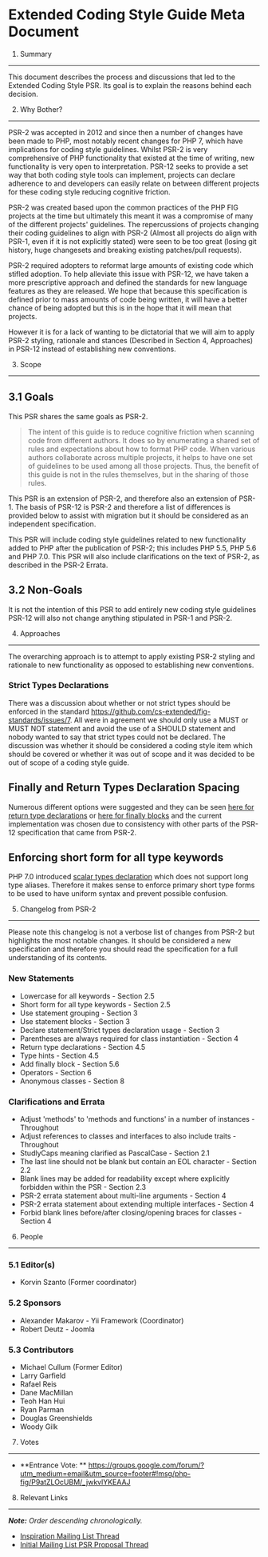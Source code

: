 Extended Coding Style Guide Meta Document
=========================================

1. Summary
----------

This document describes the process and discussions that led to the Extended Coding
Style PSR. Its goal is to explain the reasons behind each decision.

2. Why Bother?
--------------

PSR-2 was accepted in 2012 and since then a number of changes have been made to PHP,
most notably recent changes for PHP 7, which have implications for coding style
guidelines. Whilst PSR-2 is very comprehensive of PHP functionality that existed at
the time of writing, new functionality is very open to interpretation. PSR-12 seeks
to provide a set way that both coding style tools can implement, projects can declare
adherence to and developers can easily relate on between different projects for these
coding style reducing cognitive friction.

PSR-2 was created based upon the common practices of the PHP FIG projects at the time
but ultimately this meant it was a compromise of many of the different projects' guidelines.
The repercussions of projects changing their coding guidelines to align with PSR-2 (Almost
all projects do align with PSR-1, even if it is not explicitly stated) were seen to be too
great (losing git history, huge changesets and breaking existing patches/pull requests).

PSR-2 required adopters to reformat large amounts of existing code which stifled adoption.
To help alleviate this issue with PSR-12, we have taken a more prescriptive approach and
defined the standards for new language features as they are released. We hope that because
this specification is defined prior to mass amounts of code being written, it will have a
better chance of being adopted but this is in the hope that it will mean that projects.

However it is for a lack of wanting to be dictatorial that we will aim to apply PSR-2
styling, rationale and stances (Described in Section 4, Approaches) in PSR-12 instead of
establishing new conventions.

3. Scope
--------

## 3.1 Goals

This PSR shares the same goals as PSR-2.

> The intent of this guide is to reduce cognitive friction when scanning code from
> different authors. It does so by enumerating a shared set of rules and expectations
> about how to format PHP code.
> When various authors collaborate across multiple projects, it helps to have one set
> of guidelines to be used among all those projects. Thus, the benefit of this guide is
> not in the rules themselves, but in the sharing of those rules.

This PSR is an extension of PSR-2, and therefore also an extension of PSR-1. The basis of
PSR-12 is PSR-2 and therefore a list of differences is provided below to assist with migration
but it should be considered as an independent specification.

This PSR will include coding style guidelines related to new functionality added to PHP
after the publication of PSR-2; this includes PHP 5.5, PHP 5.6 and PHP 7.0. This PSR will
also include clarifications on the text of PSR-2, as described in the PSR-2 Errata.

## 3.2 Non-Goals

It is not the intention of this PSR to add entirely new coding style guidelines PSR-12 will
also not change anything stipulated in PSR-1 and PSR-2.

4. Approaches
-------------

The overarching approach is to attempt to apply existing PSR-2 styling and rationale to
new functionality as opposed to establishing new conventions.

### Strict Types Declarations

There was a discussion about whether or not strict types should be enforced in the standard
https://github.com/cs-extended/fig-standards/issues/7. All were in agreement we should only
use a MUST or MUST NOT statement and avoid the use of a SHOULD statement and nobody wanted
to say that strict types could not be declared. The discussion was whether it should be
considered a coding style item which should be covered or whether it was out of scope and it
was decided to be out of scope of a coding style guide.

## Finally and Return Types Declaration Spacing

Numerous different options were suggested and they can be seen
[here for return type declarations](https://gist.github.com/michaelcullum/c025f3870c9ea1dd2668#file-returntypesspacing-php) or
[here for finally blocks](https://gist.github.com/michaelcullum/c025f3870c9ea1dd2668#file-finallyblocks-php)
and the current implementation was chosen due to consistency with other parts of the PSR-12
specification that came from PSR-2.

## Enforcing short form for all type keywords

PHP 7.0 introduced [scalar types declaration](http://php.net/manual/en/functions.arguments.php#functions.arguments.type-declaration)
which does not support long type aliases. Therefore it makes sense to enforce primary short type forms to be used to
have uniform syntax and prevent possible confusion.

5. Changelog from PSR-2
------------------------

Please note this changelog is not a verbose list of changes from PSR-2 but highlights the most
notable changes. It should be considered a new specification and therefore you should read the
specification for a full understanding of its contents.

### New Statements

* Lowercase for all keywords - Section 2.5
* Short form for all type keywords - Section 2.5
* Use statement grouping - Section 3
* Use statement blocks - Section 3
* Declare statement/Strict types declaration usage - Section 3
* Parentheses are always required for class instantiation - Section 4
* Return type declarations - Section 4.5
* Type hints - Section 4.5
* Add finally block - Section 5.6
* Operators - Section 6
* Anonymous classes - Section 8

### Clarifications and Errata
* Adjust 'methods' to 'methods and functions' in a number of instances - Throughout
* Adjust references to classes and interfaces to also include traits - Throughout
* StudlyCaps meaning clarified as PascalCase - Section 2.1
* The last line should not be blank but contain an EOL character - Section 2.2
* Blank lines may be added for readability except where explicitly forbidden within the PSR - Section 2.3
* PSR-2 errata statement about multi-line arguments - Section 4
* PSR-2 errata statement about extending multiple interfaces - Section 4
* Forbid blank lines before/after closing/opening braces for classes - Section 4

6. People
---------

### 5.1 Editor(s)

* Korvin Szanto (Former coordinator)

### 5.2 Sponsors

* Alexander Makarov - Yii Framework (Coordinator)
* Robert Deutz - Joomla

### 5.3 Contributors
* Michael Cullum (Former Editor)
* Larry Garfield
* Rafael Reis
* Dane MacMillan
* Teoh Han Hui
* Ryan Parman
* Douglas Greenshields
* Woody Gilk

7. Votes
--------

* **Entrance Vote: ** https://groups.google.com/forum/?utm_medium=email&utm_source=footer#!msg/php-fig/P9atZLOcUBM/_jwkvlYKEAAJ

8. Relevant Links
-----------------

_**Note:** Order descending chronologically._

* [Inspiration Mailing List Thread](https://groups.google.com/forum/?utm_medium=email&utm_source=footer#!topic/php-fig/wh9avopSR9k)
* [Initial Mailing List PSR Proposal Thread](https://groups.google.com/forum/?utm_medium=email&utm_source=footer#!topic/php-fig/MkFacLdfGso)
